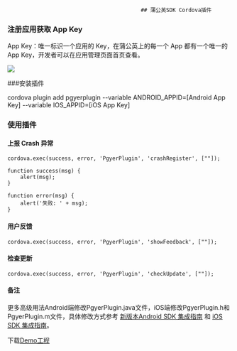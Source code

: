                                               ## 蒲公英SDK Cordova插件


### 注册应用获取 App Key

App Key：唯一标识一个应用的 Key，在蒲公英上的每一个 App 都有一个唯一的 App Key，开发者可以在应用管理页面首页查看。

![](https://static.pgyer.com/image/view/admin_images/1a2818d1f66c77a80970481b48a4145b)

###安装插件

cordova plugin add pgyerplugin --variable ANDROID_APPID=[Android App Key] --variable IOS_APPID=[iOS App Key]


### 使用插件
#### 上报 Crash 异常

```
cordova.exec(success, error, 'PgyerPlugin', 'crashRegister', [""]);

function success(msg) {
    alert(msg);
}

function error(msg) {
    alert('失败: ' + msg);
}

```

#### 用户反馈
```
cordova.exec(success, error, 'PgyerPlugin', 'showFeedback', [""]);

```

#### 检查更新
```
cordova.exec(success, error, 'PgyerPlugin', 'checkUpdate', [""]);

```

#### 备注
更多高级用法Android端修改PgyerPlugin.java文件，iOS端修改PgyerPlugin.h和PgyerPlugin.m文件，具体修改方式参考 [新版本Android SDK 集成指南](https://www.pgyer.com/doc/view/new_sdk_android_guide) 和 [iOS SDK 集成指南](https://www.pgyer.com/doc/view/sdk_ios_guide)。

下载[Demo工程](https://github.com/rikyou215/PgyerPluginDemo)


